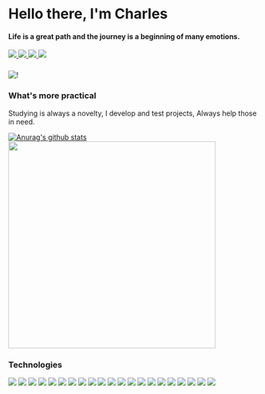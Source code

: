 # Hello there, I'm Charles
#### Life is a great path and the journey is a beginning of many emotions.

<div>
    <a target="_blank" href="https://github.com/charleslana">
        <img src="https://img.shields.io/badge/Github-000000?style=for-the-badge&logo=Github&logoColor=white&color=181717">
    </a>
    <a target="_blank" href="https://www.linkedin.com/in/charleslana">
        <img src="https://img.shields.io/badge/LinkedIn-0077B5?style=for-the-badge&logo=linkedin&logoColor=white&color=0a66c2">
    </a>
    <a target="_blank" href="https://play.google.com/store/apps/developer?id=Charles+Lana">
        <img src="https://img.shields.io/badge/Play Store-48ff48?style=for-the-badge&logo=googleplay&logoColor=white&color=414141">
    </a>
    <a target="_blank" href="https://codepen.io/charleslana">
        <img src="https://img.shields.io/badge/CodePen-000000?style=for-the-badge&logo=codepen&logoColor=white&color=000000">
    </a>
</div>

###
![!](https://komarev.com/ghpvc/?username=charleslana&color=006699)

### What's more practical
Studying is always a novelty, I develop and test projects, Always help those in need.

[![Anurag's github stats](https://github-readme-stats.vercel.app/api?username=charleslana&show_icons=true&theme=dracula)](https://github.com/anuraghazra/github-readme-stats)
<img width="415px" src="https://github-readme-stats.vercel.app/api/top-langs/?username=charleslana&langs_count=10&theme=dracula&layout=compact"/>

### Technologies

![](https://img.shields.io/badge/OS-Linux-informational?style=flat&logo=linux&logoColor=black&color=fcc624)
![](https://img.shields.io/badge/-JavaScript-informational?style=flat&logo=javascript&logoColor=black&color=f7df1e)
![](https://img.shields.io/badge/-TypeScript-informational?style=flat&logo=typescript&logoColor=white&color=3178c6)
![](https://img.shields.io/badge/Dart-informational?style=flat&logo=dart&logoColor=white&color=0175c2)
![](https://img.shields.io/badge/Front-ReactJs-informational?style=flat&logo=react&logoColor=black&color=61dafb)
![](https://img.shields.io/badge/Back-NodeJs-informational?style=flat&logo=node.js&logoColor=white&color=339933)
![](https://img.shields.io/badge/Front-Angular-informational?style=flat&logo=angular&logoColor=white&color=dd0031)
![](https://img.shields.io/badge/Front-Flutter-informational?style=flat&logo=flutter&logoColor=white&color=02569b)
![](https://img.shields.io/badge/Front-React%20Native-informational?style=flat&logo=react&logoColor=white&color=cyan)
![](https://img.shields.io/badge/Tools-Postman-informational?style=flat&logo=postman&logoColor=white&color=ff6c37)
![](https://img.shields.io/badge/Test-Cypress-informational?style=flat&logo=cypress&logoColor=white&color=17202c)
![](https://img.shields.io/badge/Test-Selenium-informational?style=flat&logo=selenium&logoColor=white&color=43b02a)
![](https://img.shields.io/badge/Back-NestJs-informational?style=flat&logo=nestjs&logoColor=white&color=e0234e)
![](https://img.shields.io/badge/Back-Spring%20Boot-informational?style=flat&logo=spring-boot&logoColor=white&color=6db33f)
![](https://img.shields.io/badge/Back-Java-informational?style=flat&logo=java&logoColor=white&color=007396)
![](https://img.shields.io/badge/Test-Protractor-informational?style=flat&logo=protractor&logoColor=white&color=ed163a)
![](https://img.shields.io/badge/Tools-Insomnia-informational?style=flat&logo=insomnia&logoColor=white&color=5849be)
![](https://img.shields.io/badge/Tools-IntelliJ%20IDEA-informational?style=flat&logo=intellijidea&logoColor=white&color=black)
![](https://img.shields.io/badge/Tools-WebStorm-informational?style=flat&logo=webstorm&logoColor=white&color=black)
![](https://img.shields.io/badge/Tools-Visual%20Studio%20Code-informational?style=flat&logo=visualstudiocode&logoColor=white&color=007acc)
![](https://img.shields.io/badge/Tools-Expo-informational?style=flat&logo=expo&logoColor=white&color=106CB0)
